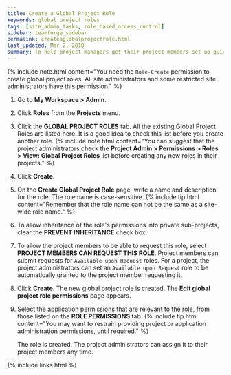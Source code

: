 ```yaml
---
title: Create a Global Project Role
keywords: global project roles
tags: [site_admin_tasks, role_based_access_control]
sidebar: teamforge_sidebar
permalink: createaglobalprojectrole.html
last_updated: Mar 2, 2018
summary: To help project managers get their project members set up quickly, provide ready-made project roles that any project on your site can use.
---
```

{% include note.html content="You need the `Role-Create` permission to create global project roles. All site administrators and some restricted site administrators have this permission." %}

1. Go to **My Workspace > Admin**.
2. Click **Roles** from the **Projects** menu.
3. Click the **GLOBAL PROJECT ROLES** tab. All the existing Global Project Roles are listed here. It is a good idea to check this list before you create another role.
   {% include note.html content="You can suggest that the project administrators check the **Project Admin > Permissions > Roles > View: Global Project Roles** list before creating any new roles in their projects." %}
4. Click **Create**.
5. On the **Create Global Project Role** page, write a name and description for the role. The role name is case-sensitive.
   {% include tip.html content="Remember that the role name can not be the same as a site-wide role name." %}
6. To allow inheritance of the role's permissions into private sub-projects, clear the **PREVENT INHERITANCE** check box.
7. To allow the project members to be able to request this role, select **PROJECT MEMBERS CAN REQUEST THIS ROLE**. Project members can submit requests for `Available upon Request` roles. For a project, the project administrators can set an `Available upon Request` role to be automatically granted to the project member requesting it.
8. Click **Create**. The new global project role is created. The **Edit global project role permissions** page appears.
9. Select the application permissions that are relevant to the role, from those listed on the **ROLE PERMISSIONS** tab.
   {% include tip.html content="You may want to restrain providing project or application administration permissions, until required." %}

   The role is created. The project administrators can assign it to their project members any time.

{% include links.html %}
